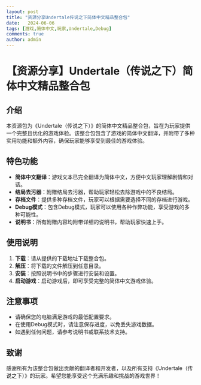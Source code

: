 ```yaml
---
layout: post
title: "资源分享Undertale传说之下简体中文精品整合包"
date:   2024-06-06
tags: [游戏,简体中文,玩家,Undertale,Debug]
comments: true
author: admin
---
```

# 【资源分享】Undertale（传说之下）简体中文精品整合包

## 介绍

本资源包为《Undertale（传说之下）》的简体中文精品整合包，旨在为玩家提供一个完整且优化的游戏体验。该整合包包含了游戏的简体中文翻译，并附带了多种实用功能和额外内容，确保玩家能够享受到最佳的游戏体验。

## 特色功能

- **简体中文翻译**：游戏文本已完全翻译为简体中文，方便中文玩家理解剧情和对话。
- **结局去污器**：附赠结局去污器，帮助玩家轻松去除游戏中的不良结局。
- **存档文件**：提供多种存档文件，玩家可以根据需要选择不同的存档进行游戏。
- **Debug模式**：包含Debug模式，玩家可以使用各种作弊功能，享受游戏的多种可能性。
- **说明书**：所有附赠内容均附带详细的说明书，帮助玩家快速上手。

## 使用说明

1. **下载**：请从提供的下载地址下载整合包。
2. **解压**：将下载的文件解压到任意目录。
3. **安装**：按照说明书中的步骤进行安装和设置。
4. **启动游戏**：启动游戏后，即可享受完整的简体中文游戏体验。

## 注意事项

- 请确保您的电脑满足游戏的最低配置要求。
- 在使用Debug模式时，请注意保存进度，以免丢失游戏数据。
- 如遇到任何问题，请参考说明书或联系技术支持。

## 致谢

感谢所有为该整合包做出贡献的翻译者和开发者，以及所有支持《Undertale（传说之下）》的玩家。希望您能享受这个充满乐趣和挑战的游戏世界！